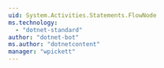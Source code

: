 ```yaml
---
uid: System.Activities.Statements.FlowNode
ms.technology: 
  - "dotnet-standard"
author: "dotnet-bot"
ms.author: "dotnetcontent"
manager: "wpickett"
---
```

